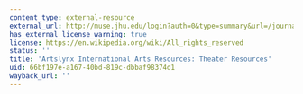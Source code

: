 ```yaml
---
content_type: external-resource
external_url: http://muse.jhu.edu/login?auth=0&type=summary&url=/journals/theatre_journal/v051/51.4blood.html
has_external_license_warning: true
license: https://en.wikipedia.org/wiki/All_rights_reserved
status: ''
title: 'Artslynx International Arts Resources: Theater Resources'
uid: 66bf197e-a167-40bd-819c-dbbaf98374d1
wayback_url: ''
---
```

